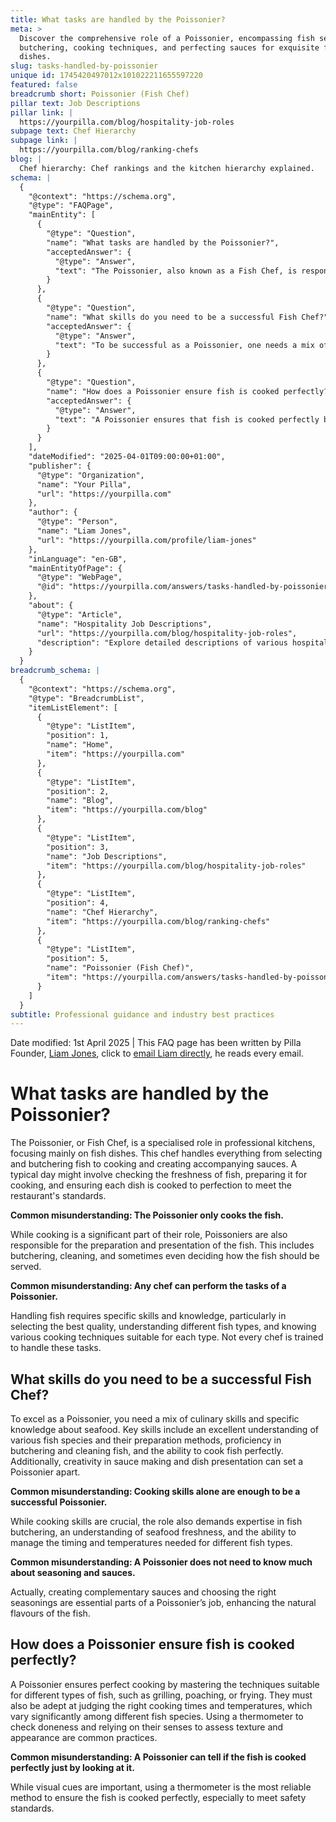 ```yaml
---
title: What tasks are handled by the Poissonier?
meta: >
  Discover the comprehensive role of a Poissonier, encompassing fish selection,
  butchering, cooking techniques, and perfecting sauces for exquisite fish
  dishes.
slug: tasks-handled-by-poissonier
unique id: 1745420497012x101022211655597220
featured: false
breadcrumb short: Poissonier (Fish Chef)
pillar text: Job Descriptions
pillar link: |
  https://yourpilla.com/blog/hospitality-job-roles
subpage text: Chef Hierarchy
subpage link: |
  https://yourpilla.com/blog/ranking-chefs
blog: |
  Chef hierarchy: Chef rankings and the kitchen hierarchy explained.
schema: |
  {
    "@context": "https://schema.org",
    "@type": "FAQPage",
    "mainEntity": [
      {
        "@type": "Question",
        "name": "What tasks are handled by the Poissonier?",
        "acceptedAnswer": {
          "@type": "Answer",
          "text": "The Poissonier, also known as a Fish Chef, is responsible for a variety of tasks in professional kitchens, centred around fish dishes. Their duties include selecting and butchering fish, and preparing and cooking fish to the restaurant's standards. They also create sauces that complement fish dishes, while ensuring preparation and presentation maintain high quality."
        }
      },
      {
        "@type": "Question",
        "name": "What skills do you need to be a successful Fish Chef?",
        "acceptedAnswer": {
          "@type": "Answer",
          "text": "To be successful as a Poissonier, one needs a mix of culinary skills specific to seafood. Key skills include an extensive understanding of various fish species and their preparation methods, proficiency in butchering and cleaning fish, expertise in cooking fish perfectly, and creativity in sauce making and dish presentation."
        }
      },
      {
        "@type": "Question",
        "name": "How does a Poissonier ensure fish is cooked perfectly?",
        "acceptedAnswer": {
          "@type": "Answer",
          "text": "A Poissonier ensures that fish is cooked perfectly by mastering various cooking techniques suitable for different types of fish, such as grilling, poaching, or frying. They use a thermometer to ascertain correct doneness and rely on their senses to evaluate the texture and appearance, ensuring that each fish dish meets both safety and quality standards."
        }
      }
    ],
    "dateModified": "2025-04-01T09:00:00+01:00",
    "publisher": {
      "@type": "Organization",
      "name": "Your Pilla",
      "url": "https://yourpilla.com"
    },
    "author": {
      "@type": "Person",
      "name": "Liam Jones",
      "url": "https://yourpilla.com/profile/liam-jones"
    },
    "inLanguage": "en-GB",
    "mainEntityOfPage": {
      "@type": "WebPage",
      "@id": "https://yourpilla.com/answers/tasks-handled-by-poissonier"
    },
    "about": {
      "@type": "Article",
      "name": "Hospitality Job Descriptions",
      "url": "https://yourpilla.com/blog/hospitality-job-roles",
      "description": "Explore detailed descriptions of various hospitality roles including the duties and qualifications needed for each position."
    }
  }
breadcrumb_schema: |
  {
    "@context": "https://schema.org",
    "@type": "BreadcrumbList",
    "itemListElement": [
      {
        "@type": "ListItem",
        "position": 1,
        "name": "Home",
        "item": "https://yourpilla.com"
      },
      {
        "@type": "ListItem",
        "position": 2,
        "name": "Blog",
        "item": "https://yourpilla.com/blog"
      },
      {
        "@type": "ListItem",
        "position": 3,
        "name": "Job Descriptions",
        "item": "https://yourpilla.com/blog/hospitality-job-roles"
      },
      {
        "@type": "ListItem",
        "position": 4,
        "name": "Chef Hierarchy",
        "item": "https://yourpilla.com/blog/ranking-chefs"
      },
      {
        "@type": "ListItem",
        "position": 5,
        "name": "Poissonier (Fish Chef)",
        "item": "https://yourpilla.com/answers/tasks-handled-by-poissonier"
      }
    ]
  }
subtitle: Professional guidance and industry best practices
---
```


Date modified: 1st April 2025 | This FAQ page has been written by Pilla Founder, [Liam Jones](https://yourpilla.com/profile/liam-jones), click to [email Liam directly](https://mailto:liam@yourpilla.com), he reads every email.

# What tasks are handled by the Poissonier?

The Poissonier, or Fish Chef, is a specialised role in professional kitchens, focusing mainly on fish dishes. This chef handles everything from selecting and butchering fish to cooking and creating accompanying sauces. A typical day might involve checking the freshness of fish, preparing it for cooking, and ensuring each dish is cooked to perfection to meet the restaurant's standards.

**Common misunderstanding: The Poissonier only cooks the fish.**

While cooking is a significant part of their role, Poissoniers are also responsible for the preparation and presentation of the fish. This includes butchering, cleaning, and sometimes even deciding how the fish should be served.

**Common misunderstanding: Any chef can perform the tasks of a Poissonier.**

Handling fish requires specific skills and knowledge, particularly in selecting the best quality, understanding different fish types, and knowing various cooking techniques suitable for each type. Not every chef is trained to handle these tasks.

## What skills do you need to be a successful Fish Chef?

To excel as a Poissonier, you need a mix of culinary skills and specific knowledge about seafood. Key skills include an excellent understanding of various fish species and their preparation methods, proficiency in butchering and cleaning fish, and the ability to cook fish perfectly. Additionally, creativity in sauce making and dish presentation can set a Poissonier apart.

**Common misunderstanding: Cooking skills alone are enough to be a successful Poissonier.**

While cooking skills are crucial, the role also demands expertise in fish butchering, an understanding of seafood freshness, and the ability to manage the timing and temperatures needed for different fish types.

**Common misunderstanding: A Poissonier does not need to know much about seasoning and sauces.**

Actually, creating complementary sauces and choosing the right seasonings are essential parts of a Poissonier’s job, enhancing the natural flavours of the fish.

## How does a Poissonier ensure fish is cooked perfectly?

A Poissonier ensures perfect cooking by mastering the techniques suitable for different types of fish, such as grilling, poaching, or frying. They must also be adept at judging the right cooking times and temperatures, which vary significantly among different fish species. Using a thermometer to check doneness and relying on their senses to assess texture and appearance are common practices.

**Common misunderstanding: A Poissonier can tell if the fish is cooked perfectly just by looking at it.**

While visual cues are important, using a thermometer is the most reliable method to ensure the fish is cooked perfectly, especially to meet safety standards.
